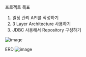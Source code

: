 프로젝트 목표
1. 일정 관리 API를 작성하기
2. 3 Layer Architecture 사용하기
3. JDBC 사용해서 Repository 구성하기

![image](https://github.com/user-attachments/assets/ef42449f-bcf7-40ba-91ef-e2045505aa6f)

ERD
![image](https://github.com/user-attachments/assets/17b9889c-c380-466a-95a2-4b3005ddc0f8)
